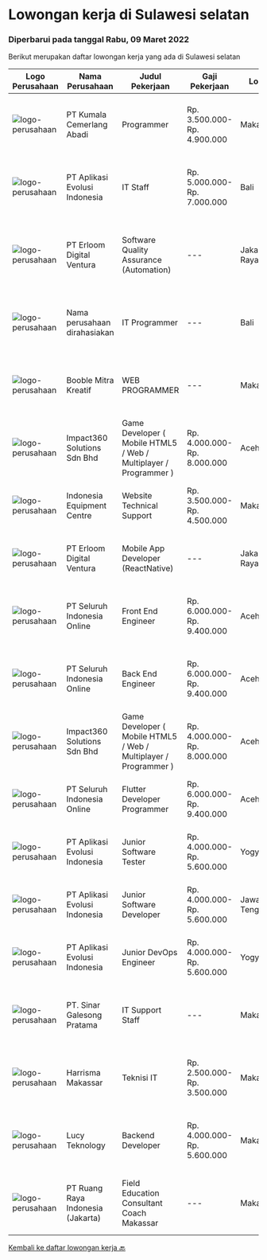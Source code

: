 
  # Lowongan kerja di Sulawesi selatan

  ### Diperbarui pada tanggal Rabu, 09 Maret 2022

  Berikut merupakan daftar lowongan kerja yang ada di Sulawesi selatan

  |Logo Perusahaan | Nama Perusahaan | Judul Pekerjaan | Gaji Pekerjaan | Lokasi | Deskripsi | Tanggal diunggah | Pranala |
  | -------------- | --------------- | --------------- | --------- | --------- | -------------- | ------- | ----------- |
  |![logo-perusahaan](https://image-service-cdn.seek.com.au/7e101635905a388b57e2fabd394de948869cae12/ee4dce1061f3f616224767ad58cb2fc751b8d2dc)|PT Kumala Cemerlang Abadi|Programmer|Rp. 3.500.000-Rp. 4.900.000|Makassar|kualifikasi: Usia maksimal. 28 Tahun Minimal Pendidikan S1 Teknik Informatika / Sistem Informasi Memiliki Pengalaman minimum 1 tahun Familiar dengan...|Jumat, 04 Maret 2022|https://www.jobstreet.co.id/id/job/programmer-3808002?token=0~fe3ef437-d062-4950-bd3e-9d07b48cbb97&sectionRank=1&jobId=jobstreet-id-job-3808002|
|![logo-perusahaan](https://image-service-cdn.seek.com.au/8a1bc4b6d87493a86f3053a990557345773404ef/ee4dce1061f3f616224767ad58cb2fc751b8d2dc)|PT Aplikasi Evolusi Indonesia|IT Staff|Rp. 5.000.000-Rp. 7.000.000|Bali|Requirements : Age maximum 28 years old. Minimum S1 degree in faculty of computer science or similar from an accredited university. Proactive and...|Selasa, 01 Maret 2022|https://www.jobstreet.co.id/id/job/it-staff-3806002?token=0~fe3ef437-d062-4950-bd3e-9d07b48cbb97&sectionRank=2&jobId=jobstreet-id-job-3806002|
|![logo-perusahaan](https://image-service-cdn.seek.com.au/7b0850d0262c85ca3c0fa4d6a9c005f1450e6d9f/ee4dce1061f3f616224767ad58cb2fc751b8d2dc)|PT Erloom Digital Ventura|Software Quality Assurance (Automation)|---|Jakarta Raya|Minimum Requirements: Candidates must possess at least a Bachelor's Degree in Engineering (Computer/Telecommunication), Computer Science/Information...|Jumat, 04 Maret 2022|https://www.jobstreet.co.id/id/job/software-quality-assurance-automation-3801129?token=0~fe3ef437-d062-4950-bd3e-9d07b48cbb97&sectionRank=3&jobId=jobstreet-id-job-3801129|
|![logo-perusahaan](https://i.ibb.co/sqvTCh9/112815900-stock-vector-no-image-available-icon-flat-vector.webp)|Nama perusahaan dirahasiakan|IT Programmer|---|Bali|Pendidikan minimal S1 segala jurusan Minimal memiliki 2 tahun pengalaman kerja di bidang yang sama Memiliki pengetahuan mengenai PHP dan bahasa...|Rabu, 02 Maret 2022|https://www.jobstreet.co.id/id/job/it-programmer-3806407?token=0~fe3ef437-d062-4950-bd3e-9d07b48cbb97&sectionRank=4&jobId=jobstreet-id-job-3806407|
|![logo-perusahaan](https://image-service-cdn.seek.com.au/1005ba51571c9580fc6af52efab3b44ee0ac2ae4/ee4dce1061f3f616224767ad58cb2fc751b8d2dc)|Booble Mitra Kreatif|WEB PROGRAMMER|---|Makassar|CV. Booble Mitra KreatifBooble mitra kratif adalah salah satu perusahaan yang bergerak dalam bidang aplikasi kasir dan laporang keuangan yang lengkap...|Kamis, 03 Maret 2022|https://www.jobstreet.co.id/id/job/web-programmer-3792601?token=0~fe3ef437-d062-4950-bd3e-9d07b48cbb97&sectionRank=5&jobId=jobstreet-id-job-3792601|
|![logo-perusahaan](https://image-service-cdn.seek.com.au/06b729438205195a03d4bcec08ce1ddd5d9c1576/ee4dce1061f3f616224767ad58cb2fc751b8d2dc)|Impact360 Solutions Sdn Bhd|Game Developer ( Mobile HTML5 / Web / Multiplayer / Programmer )|Rp. 4.000.000-Rp. 8.000.000|Aceh|We are hiring remote HTML5 game developers from all parts of Indonesia. If you have real experience building HTML5 games or applications, you're...|Minggu, 06 Maret 2022|https://www.jobstreet.co.id/id/job/game-developer-mobile-html5-web-multiplayer-programmer-4838605/origin/my?token=0~fe3ef437-d062-4950-bd3e-9d07b48cbb97&sectionRank=6&jobId=jobstreet-my-job-4838605|
|![logo-perusahaan](https://image-service-cdn.seek.com.au/6f50dadaf314b277fea50d768b7b4031dea74ae0/ee4dce1061f3f616224767ad58cb2fc751b8d2dc)|Indonesia Equipment Centre|Website Technical Support|Rp. 3.500.000-Rp. 4.500.000|Makassar|Job Description1.	Developing, sustainability and advertising content2.	Web design and ensure website content always updated3.	Collaborate with...|Minggu, 27 Februari 2022|https://www.jobstreet.co.id/id/job/website-technical-support-3795393?token=0~fe3ef437-d062-4950-bd3e-9d07b48cbb97&sectionRank=7&jobId=jobstreet-id-job-3795393|
|![logo-perusahaan](https://image-service-cdn.seek.com.au/7b0850d0262c85ca3c0fa4d6a9c005f1450e6d9f/ee4dce1061f3f616224767ad58cb2fc751b8d2dc)|PT Erloom Digital Ventura|Mobile App Developer (ReactNative)|---|Jakarta Raya|We are currently looking for a Yogyakarta/Jakarta-based candidate to fill in as a Front End Developer in our company, with these following...|Rabu, 02 Maret 2022|https://www.jobstreet.co.id/id/job/mobile-app-developer-reactnative-3791050?token=0~fe3ef437-d062-4950-bd3e-9d07b48cbb97&sectionRank=8&jobId=jobstreet-id-job-3791050|
|![logo-perusahaan](https://image-service-cdn.seek.com.au/c768f0670f8f8212da7de609b6af9d0b2e5134cc/ee4dce1061f3f616224767ad58cb2fc751b8d2dc)|PT Seluruh Indonesia Online|Front End Engineer|Rp. 6.000.000-Rp. 9.400.000|Aceh|Front End Engineer1. Memiliki pengalaman dengan bahasa pemrograman atau framework Front End, terutama React.js 2. Memiliki keahilan dalam membangun...|Kamis, 24 Februari 2022|https://www.jobstreet.co.id/id/job/front-end-engineer-3784331?token=0~fe3ef437-d062-4950-bd3e-9d07b48cbb97&sectionRank=9&jobId=jobstreet-id-job-3784331|
|![logo-perusahaan](https://image-service-cdn.seek.com.au/c768f0670f8f8212da7de609b6af9d0b2e5134cc/ee4dce1061f3f616224767ad58cb2fc751b8d2dc)|PT Seluruh Indonesia Online|Back End Engineer|Rp. 6.000.000-Rp. 9.400.000|Aceh|Back End Engineer1. Memiliki pengalaman dalam membangun RESTful APIs2. Menguasai bahasa pemrograman seperti PHP, terutama Framework Laravel3. Familiar...|Kamis, 24 Februari 2022|https://www.jobstreet.co.id/id/job/back-end-engineer-3784329?token=0~fe3ef437-d062-4950-bd3e-9d07b48cbb97&sectionRank=10&jobId=jobstreet-id-job-3784329|
|![logo-perusahaan](https://image-service-cdn.seek.com.au/06b729438205195a03d4bcec08ce1ddd5d9c1576/ee4dce1061f3f616224767ad58cb2fc751b8d2dc)|Impact360 Solutions Sdn Bhd|Game Developer ( Mobile HTML5 / Web / Multiplayer / Programmer )|Rp. 4.000.000-Rp. 8.000.000|Aceh|We are hiring remote HTML5 game developers from all parts of Indonesia. If you have real experience building HTML5 games or applications, you're...|Selasa, 01 Maret 2022|https://www.jobstreet.co.id/id/job/game-developer-mobile-html5-web-multiplayer-programmer-4851585/origin/my?token=0~fe3ef437-d062-4950-bd3e-9d07b48cbb97&sectionRank=11&jobId=jobstreet-my-job-4851585|
|![logo-perusahaan](https://image-service-cdn.seek.com.au/c768f0670f8f8212da7de609b6af9d0b2e5134cc/ee4dce1061f3f616224767ad58cb2fc751b8d2dc)|PT Seluruh Indonesia Online|Flutter Developer Programmer|Rp. 6.000.000-Rp. 9.400.000|Aceh|Flutter Developer1. Menguasai SDK Flutter dan bahasa Dart1. Familiar dengan RESTful APIs2. Pernah mempublish aplikasi pada Playstore atau Appstore...|Kamis, 24 Februari 2022|https://www.jobstreet.co.id/id/job/flutter-developer-programmer-3784325?token=0~fe3ef437-d062-4950-bd3e-9d07b48cbb97&sectionRank=12&jobId=jobstreet-id-job-3784325|
|![logo-perusahaan](https://image-service-cdn.seek.com.au/8a1bc4b6d87493a86f3053a990557345773404ef/ee4dce1061f3f616224767ad58cb2fc751b8d2dc)|PT Aplikasi Evolusi Indonesia|Junior Software Tester|Rp. 4.000.000-Rp. 5.600.000|Yogyakarta|What you will be doing (Roles and Responsibilities) Write test cases/documentations based on the requirement Perform test execution (manual) Track and...|Rabu, 16 Februari 2022|https://www.jobstreet.co.id/id/job/junior-software-tester-3792484?token=0~fe3ef437-d062-4950-bd3e-9d07b48cbb97&sectionRank=13&jobId=jobstreet-id-job-3792484|
|![logo-perusahaan](https://image-service-cdn.seek.com.au/8a1bc4b6d87493a86f3053a990557345773404ef/ee4dce1061f3f616224767ad58cb2fc751b8d2dc)|PT Aplikasi Evolusi Indonesia|Junior Software Developer|Rp. 4.000.000-Rp. 5.600.000|Jawa Tengah|We're looking for Junior Software Developers to be part of our team. We will need your fresh experience to help us and your passion to learn new...|Rabu, 16 Februari 2022|https://www.jobstreet.co.id/id/job/junior-software-developer-3792374?token=0~fe3ef437-d062-4950-bd3e-9d07b48cbb97&sectionRank=14&jobId=jobstreet-id-job-3792374|
|![logo-perusahaan](https://image-service-cdn.seek.com.au/8a1bc4b6d87493a86f3053a990557345773404ef/ee4dce1061f3f616224767ad58cb2fc751b8d2dc)|PT Aplikasi Evolusi Indonesia|Junior DevOps Engineer|Rp. 4.000.000-Rp. 5.600.000|Yogyakarta|We're looking for Junior DevOps Engineer to be part of our team. We will need your fresh experience to help us and your passion to learn new...|Rabu, 16 Februari 2022|https://www.jobstreet.co.id/id/job/junior-devops-engineer-3792441?token=0~fe3ef437-d062-4950-bd3e-9d07b48cbb97&sectionRank=15&jobId=jobstreet-id-job-3792441|
|![logo-perusahaan](https://image-service-cdn.seek.com.au/68bcef58e082c05328a94e0ca8fc84c74e977cdb/ee4dce1061f3f616224767ad58cb2fc751b8d2dc)|PT. Sinar Galesong Pratama|IT Support Staff|---|Makassar|Kualifikasi: Usia Maksimal 35 Tahun Pendidikan minimal D1 Informatika Fresh Graduate atau berpengalam 1 tahun lebih diutamakan Menguasai konfigurasi...|Kamis, 10 Februari 2022|https://www.jobstreet.co.id/id/job/it-support-staff-3786242?token=0~fe3ef437-d062-4950-bd3e-9d07b48cbb97&sectionRank=16&jobId=jobstreet-id-job-3786242|
|![logo-perusahaan](https://i.ibb.co/sqvTCh9/112815900-stock-vector-no-image-available-icon-flat-vector.webp)|Harrisma Makassar|Teknisi IT|Rp. 2.500.000-Rp. 3.500.000|Makassar|Sebagai teknisi Komputer / IT yang di tempatkan di kantor Pertamina. Bertugas untuk menangani perangkat komputer di kantor Pertamina agar dapat...|Kamis, 10 Februari 2022|https://www.jobstreet.co.id/id/job/teknisi-it-3787177?token=0~fe3ef437-d062-4950-bd3e-9d07b48cbb97&sectionRank=17&jobId=jobstreet-id-job-3787177|
|![logo-perusahaan](https://i.ibb.co/sqvTCh9/112815900-stock-vector-no-image-available-icon-flat-vector.webp)|Lucy Teknology|Backend Developer|Rp. 4.000.000-Rp. 5.600.000|Makassar|Lucy Teknologi adalah startup teknologi di Makassar yang sedang mencari programmer yang niat belajar dan berbagi ilmu. Kamu akan bekerja sama dengan...|Minggu, 13 Februari 2022|https://www.jobstreet.co.id/id/job/backend-developer-3789034?token=0~fe3ef437-d062-4950-bd3e-9d07b48cbb97&sectionRank=18&jobId=jobstreet-id-job-3789034|
|![logo-perusahaan](https://image-service-cdn.seek.com.au/7eee59ea5934120f389dd02961ddcb6b62946481/ee4dce1061f3f616224767ad58cb2fc751b8d2dc)|PT Ruang Raya Indonesia (Jakarta)|Field Education Consultant Coach Makassar|---|Makassar|Ruangguru is a tech-enabled education company that provides a one-stop learning experience for students to have better access to quality content and...|Jumat, 25 Februari 2022|https://www.jobstreet.co.id/id/job/field-education-consultant-coach-makassar-1030728121?token=0~fe3ef437-d062-4950-bd3e-9d07b48cbb97&sectionRank=19&jobId=jobstreet-id-job-1030728121|


  [Kembali ke daftar lowongan kerja 🔙](../README.md#daftar-lowongan-kerja)
  
